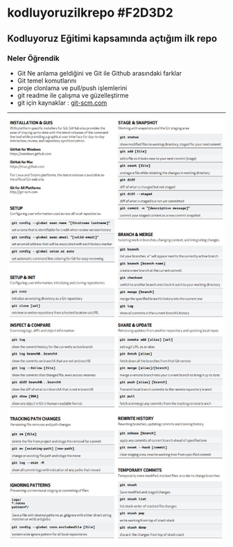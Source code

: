 # kodluyoruzilkrepo #F2D3D2

## Kodluyoruz Eğitimi kapsamında açtığım ilk repo

### Neler Öğrendik

- Git Ne anlama geldiğini ve Git ile Github arasındaki farklar
- Git temel komutlarını
- proje clonlama ve pull/push işlemlerini
- git readme ile çalışma ve güzelleştirme
- git için kaynaklar : [git-scm.com](https://git-scm.com/doc)
---

![resim_1](https://github.com/ziyacaylan/kodluyoruzilkrepo/blob/main/Screenshot_1.jpg)
![resim_2](https://github.com/ziyacaylan/kodluyoruzilkrepo/blob/main/Screenshot_2.jpg)
